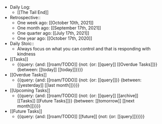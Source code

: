 - Daily Log:
    - [[The Tail End]]
- Retrospective::
    - One week ago: [[October 10th, 2021]]
    - One month ago: [[September 17th, 2021]]
    - One quarter ago: [[July 17th, 2021]]
    - One year ago: [[October 17th, 2020]]
- Daily Stoic::
    - Always focus on what you can control and that is responding with kindness
- [[Tasks]]
    - {{query: {and: [[roam/TODO]] {not: {or: [[query]] [[Overdue Tasks]]}} {between: [[today]] [[today]]}}}}
- [[Overdue Tasks]]
    - {{query: {and: [[roam/TODO]] {not: {or: [[query]]}} {between: [[yesterday]] [[last month]]}}}}
- [[Upcoming Tasks]]
    - {{query: {and: [[roam/TODO]] {not: {or: [[query]] [[archive]] [[Tasks]] [[Future Tasks]]}} {between: [[tomorrow]] [[next month]]}}}}
- [[Future Tasks]]
    - {{query: {and: [[roam/TODO]] [[future]] {not: {or: [[query]]}}}}}
